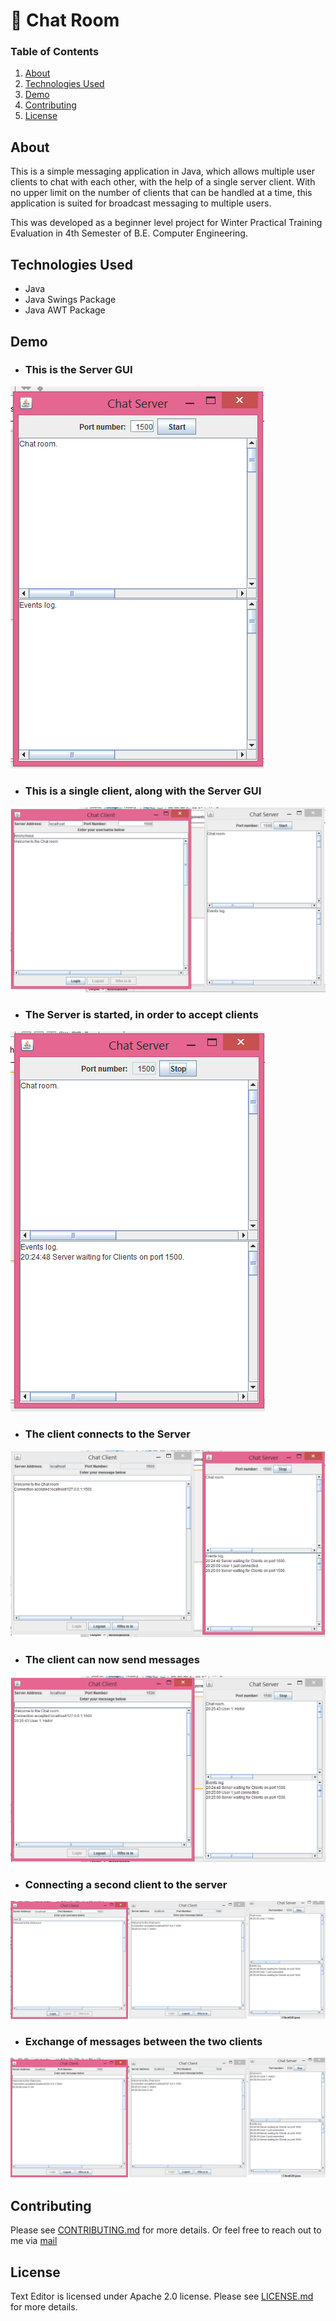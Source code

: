 # :email: Chat Room


### Table of Contents
1. [About](#about)
2. [Technologies Used](#technologies-used)
3. [Demo](#demo)
4. [Contributing](#contributing)
5. [License](#license)

## About
This is a simple messaging application in Java, which allows multiple user clients to chat with each other, with the help of a single server client. With no upper limit on the number of clients that can be handled at a time, this application is suited for broadcast messaging to multiple users.

This was developed as a beginner level project for Winter Practical Training Evaluation in 4th Semester of B.E. Computer Engineering.

## Technologies Used
* Java
* Java Swings Package
* Java AWT Package

## Demo
* ### This is the Server GUI
![](https://github.com/IpshitaC/Chat-Room/blob/master/assets/server_gui.png)

* ### This is a single client, along with the Server GUI
![](https://github.com/IpshitaC/Chat-Room/blob/master/assets/single_client_server_gui.png)

* ### The Server is started, in order to accept clients
![](https://github.com/IpshitaC/Chat-Room/blob/master/assets/start_server.png)

* ### The client connects to the Server
![](https://github.com/IpshitaC/Chat-Room/blob/master/assets/connected_client.png)

* ### The client can now send messages
![](https://github.com/IpshitaC/Chat-Room/blob/master/assets/connected_client_chat.png)

* ### Connecting a second client to the server
![](https://github.com/IpshitaC/Chat-Room/blob/master/assets/two_clients_server.png)

* ### Exchange of messages between the two clients
![](https://github.com/IpshitaC/Chat-Room/blob/master/assets/two_clients_server_chat.png)

## Contributing

Please see [CONTRIBUTING.md](https://github.com/IpshitaC/Chat-Room/blob/master/CONTRIBUTING.md) for more details. Or feel free to reach out to me via [mail](mailto:chatterjeei08@gmail.com)

## License

Text Editor is licensed under Apache 2.0 license. Please see [LICENSE.md](https://github.com/IpshitaC/Chat-Room/blob/master/LICENSE.md) for more details.

